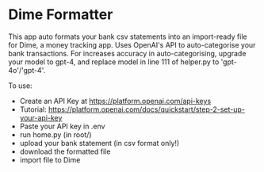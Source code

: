 # Dime Formatter
This app auto formats your bank csv statements into an import-ready file for Dime, a money tracking app.
Uses OpenAI's API to auto-categorise your bank transactions.
For increases accuracy in auto-categorising, upgrade your model to gpt-4, and replace model in line 111 of helper.py to 'gpt-4o'/'gpt-4'.

To use:
- Create an API Key at https://platform.openai.com/api-keys
- Tutorial: https://platform.openai.com/docs/quickstart/step-2-set-up-your-api-key
- Paste your API key in .env
- run home.py (in root/)
- upload your bank statement (in csv format only!)
- download the formatted file
- import file to Dime
